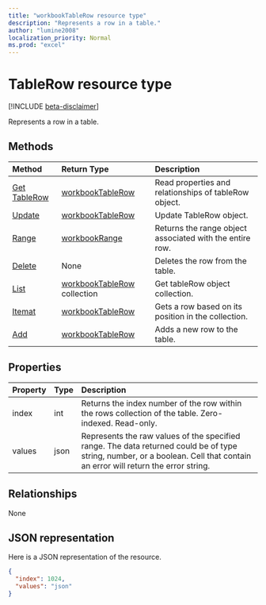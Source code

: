 ```yaml
---
title: "workbookTableRow resource type"
description: "Represents a row in a table."
author: "lumine2008"
localization_priority: Normal
ms.prod: "excel"
---
```


# TableRow resource type

[!INCLUDE [beta-disclaimer](../../includes/beta-disclaimer.md)]

Represents a row in a table.


## Methods

| Method		   | Return Type	|Description|
|:---------------|:--------|:----------|
|[Get TableRow](../api/tablerow-get.md) | [workbookTableRow](workbooktablerow.md) |Read properties and relationships of tableRow object.|
|[Update](../api/tablerow-update.md) | [workbookTableRow](workbooktablerow.md)	|Update TableRow object. |
|[Range](../api/tablerow-range.md)|[workbookRange](workbookrange.md)|Returns the range object associated with the entire row.|
|[Delete](../api/tablerow-delete.md)|None|Deletes the row from the table.|
|[List](../api/tablerow-list.md) | [workbookTableRow](workbooktablerow.md) collection |Get tableRow object collection. |
|[Itemat](../api/tablerowcollection-itemat.md)|[workbookTableRow](workbooktablerow.md)|Gets a row based on its position in the collection.|
|[Add](../api/tablerowcollection-add.md)|[workbookTableRow](workbooktablerow.md)|Adds a new row to the table.|

## Properties
| Property	   | Type	|Description|
|:---------------|:--------|:----------|
|index|int|Returns the index number of the row within the rows collection of the table. Zero-indexed. Read-only.|
|values|json|Represents the raw values of the specified range. The data returned could be of type string, number, or a boolean. Cell that contain an error will return the error string.|

## Relationships
None


## JSON representation

Here is a JSON representation of the resource.

<!-- {
  "blockType": "resource",
  "optionalProperties": [

  ],
  "@odata.type": "microsoft.graph.workbookTableRow"
}-->

```json
{
  "index": 1024,
  "values": "json"
}

```

<!-- uuid: 8fcb5dbc-d5aa-4681-8e31-b001d5168d79
2015-10-25 14:57:30 UTC -->
<!--
{
  "type": "#page.annotation",
  "description": "TableRow resource",
  "keywords": "",
  "section": "documentation",
  "tocPath": "",
  "suppressions": [
    "Error: /api-reference/beta/resources/tablerow.md:\r\n      Exception processing links.\r\n    System.ArgumentException: Link Definition was null. Link text: !INCLUDE [beta-disclaimer](../../includes/beta-disclaimer.md)\r\n      at ApiDoctor.Validation.DocFile.get_LinkDestinations()\r\n      at ApiDoctor.Validation.DocSet.ValidateLinks(Boolean includeWarnings, String[] relativePathForFiles, IssueLogger issues, Boolean requireFilenameCaseMatch, Boolean printOrphanedFiles)"
  ]
}
-->
